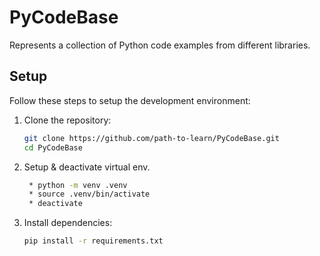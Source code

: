 # PyCodeBase

Represents a collection of Python code examples from different libraries.


## Setup

Follow these steps to setup the development environment:

1. Clone the repository:
   ```bash
   git clone https://github.com/path-to-learn/PyCodeBase.git
   cd PyCodeBase
   ```
2. Setup & deactivate virtual env. 
   ```bash
    * python -m venv .venv
    * source .venv/bin/activate
    * deactivate
   ```
3. Install dependencies:
   ```bash
   pip install -r requirements.txt
   ```

